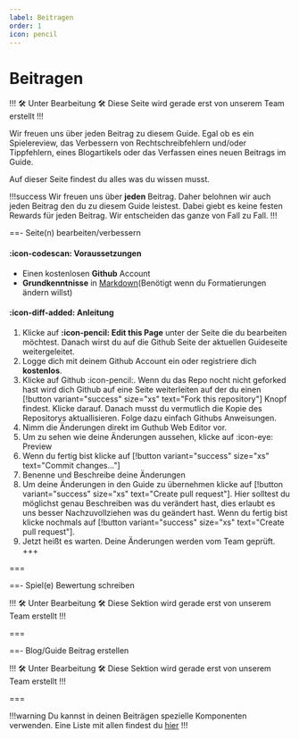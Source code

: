 ```yaml
---
label: Beitragen
order: 1
icon: pencil
---
```


# Beitragen

!!! :hammer_and_wrench: Unter Bearbeitung :hammer_and_wrench:
Diese Seite wird gerade erst von unserem Team erstellt
!!!

Wir freuen uns über jeden Beitrag zu diesem Guide. Egal ob es ein Spielereview, das Verbessern von Rechtschreibfehlern und/oder Tippfehlern, eines Blogartikels oder das Verfassen eines neuen Beitrags im Guide.

Auf dieser Seite findest du alles was du wissen musst.

!!!success
Wir freuen uns über **jeden** Beitrag. Daher belohnen wir auch jeden Beitrag den du zu diesem Guide leistest. Dabei giebt es keine festen Rewards für jeden Beitrag. Wir entscheiden das ganze von Fall zu Fall.
!!!

==- Seite(n) bearbeiten/verbessern

#### :icon-codescan: Voraussetzungen

- Einen kostenlosen **Github** Account
- **Grundkenntnisse** in [Markdown](https://www.markdownguide.org/cheat-sheet/)(Benötigt wenn du Formatierungen ändern willst)

#### :icon-diff-added: Anleitung

1. Klicke auf **:icon-pencil: Edit this Page** unter der Seite die du bearbeiten möchtest. Danach wirst du auf die Github Seite der aktuellen Guideseite weitergeleitet.
2. Logge dich mit deinem Github Account ein oder registriere dich **kostenlos**.
3. Klicke auf Github :icon-pencil:. Wenn du das Repo nocht nicht geforked hast wird dich Github auf eine Seite weiterleiten auf der du einen [!button variant="success" size="xs" text="Fork this repository"] Knopf findest. Klicke darauf. Danach musst du vermutlich die Kopie des Repositorys aktuallisieren. Folge dazu einfach Githubs Anweisungen.
4. Nimm die Änderungen direkt im Guthub Web Editor vor.
5. Um zu sehen wie deine Änderungen aussehen, klicke auf :icon-eye: Preview
6. Wenn du fertig bist klicke auf [!button variant="success" size="xs" text="Commit changes..."]
7. Benenne und Beschreibe deine Änderungen
8. Um deine Änderungen in den Guide zu übernehmen klicke auf [!button variant="success" size="xs" text="Create pull request"]. Hier solltest du möglichst genau Beschreiben was du verändert hast, dies erlaubt es uns besser Nachzuvollziehen was du geändert hast. Wenn du fertig bist klicke nochmals auf [!button variant="success" size="xs" text="Create pull request"].
9. Jetzt heißt es warten. Deine Änderungen werden vom Team geprüft.
+++

===

==- Spiel(e) Bewertung schreiben

!!! :hammer_and_wrench: Unter Bearbeitung :hammer_and_wrench:
Diese Sektion wird gerade erst von unserem Team erstellt
!!!

===

==- Blog/Guide Beitrag erstellen

!!! :hammer_and_wrench: Unter Bearbeitung :hammer_and_wrench:
Diese Sektion wird gerade erst von unserem Team erstellt
!!!

===

!!!warning
Du kannst in deinen Beiträgen spezielle Komponenten verwenden. Eine Liste mit allen findest du [hier](https://retype.com/components/#components)
!!!
